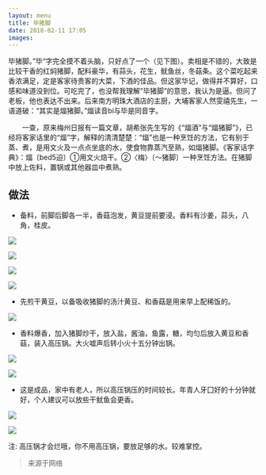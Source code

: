 ```yaml
---
layout: menu
title: 毕猪脚
date: 2018-02-11 17:05
images: 
---
```


毕猪脚。”毕“字完全摸不着头脑，只好点了一个（见下图）。卖相是不错的，大致是比较干香的红焖猪脚，配料豪华，有蒜头，花生，鱿鱼丝，冬菇条。这个菜吃起来香浓满足，定是客家待贵客的大菜，下酒的佳品。但这家华记，做得并不算好，口感和味道没到位。可吃完了，也没帮我理解”毕猪脚”的意思，我认为是逼。但问了老板，他也表达不出来。后来南方明珠大酒店的主厨，大埔客家人然雯禧先生，一语道破：“其实是煏猪脚。”煏读音bi与毕是同音字。

　　一查，原来梅州日报有一篇文章，胡希张先生写的《“煏酒”与“煏猪脚”》，已经将客家话里的“煏”字，解释的清清楚楚：“煏”也是一种烹饪的方法，它有别于蒸、煮，是用文火及一点点坐底的水，使食物靠蒸汽至熟，如煏猪脚。《客家话字典》：煏〔bed5迫〕①用文火焙干。②〈梅〉〔～猪脚〕一种烹饪方法。在猪脚中放上佐料，置锅或其他器皿中煮熟。
　　
## 做法

- 备料，前脚后脚各一半，香菇泡发，黄豆提前要浸。香料有沙姜，蒜头，八角，桂皮。

![]({{site:url}}/menu/20180211/beiliao_zhujiao.jpeg)

![]({{site:url}}/menu/20180211/beiliao_huangdou.jpeg)

![]({{site:url}}/menu/20180211/beiliao_xianggu.jpeg)

![]({{site:url}}/menu/20180211/beiliao_daliao.jpeg)

- 先煎干黄豆，以备吸收猪脚的汤汁黄豆、和香菇是用来早上配稀饭的。

![]({{site:url}}/menu/20180211/jianhuangdou.jpeg)

- 香料爆香，加入猪脚炒干，放入盐，酱油，鱼露，糖，均匀后放入黄豆和香菇，装入高压锅。大火嘘声后转小火十五分钟出锅。

![]({{site:url}}/menu/20180211/chaozhujiao.jpeg)

![]({{site:url}}/menu/20180211/zhujiaohuangdou.jpeg)

- 这是成品，家中有老人，所以高压锅压的时间较长。年青人牙囗好的十分钟就好，个人建议可以放些干鱿鱼会更香。

![]({{site:url}}/menu/20180211/chengpin1.jpeg)

![]({{site:url}}/menu/20180211/chengpin2.jpeg)

注: 高压锅才会烂哦，你不用高压锅，要放足够的水。较难掌控。

> 来源于网络